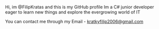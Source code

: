 Hi, im @FilipKratas and this is my GitHub profile
Im a C# junior developer eager to learn new things and explore the evergrowing world of IT

You can contact me through my Email - kratkyfilip2006@gmail.com
                         
<!---
FilipKratas/FilipKratas is a ✨ special ✨ repository because its `README.md` (this file) appears on your GitHub profile.
You can click the Preview link to take a look at your changes.
--->
